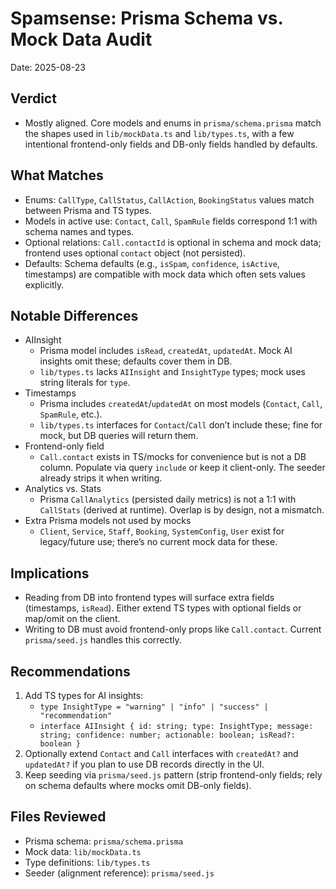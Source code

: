 # Spamsense: Prisma Schema vs. Mock Data Audit

Date: 2025-08-23

## Verdict
- Mostly aligned. Core models and enums in `prisma/schema.prisma` match the shapes used in `lib/mockData.ts` and `lib/types.ts`, with a few intentional frontend-only fields and DB-only fields handled by defaults.

## What Matches
- Enums: `CallType`, `CallStatus`, `CallAction`, `BookingStatus` values match between Prisma and TS types.
- Models in active use: `Contact`, `Call`, `SpamRule` fields correspond 1:1 with schema names and types.
- Optional relations: `Call.contactId` is optional in schema and mock data; frontend uses optional `contact` object (not persisted).
- Defaults: Schema defaults (e.g., `isSpam`, `confidence`, `isActive`, timestamps) are compatible with mock data which often sets values explicitly.

## Notable Differences
- AIInsight
  - Prisma model includes `isRead`, `createdAt`, `updatedAt`. Mock AI insights omit these; defaults cover them in DB.
  - `lib/types.ts` lacks `AIInsight` and `InsightType` types; mock uses string literals for `type`.
- Timestamps
  - Prisma includes `createdAt`/`updatedAt` on most models (`Contact`, `Call`, `SpamRule`, etc.).
  - `lib/types.ts` interfaces for `Contact`/`Call` don’t include these; fine for mock, but DB queries will return them.
- Frontend-only field
  - `Call.contact` exists in TS/mocks for convenience but is not a DB column. Populate via query `include` or keep it client-only. The seeder already strips it when writing.
- Analytics vs. Stats
  - Prisma `CallAnalytics` (persisted daily metrics) is not a 1:1 with `CallStats` (derived at runtime). Overlap is by design, not a mismatch.
- Extra Prisma models not used by mocks
  - `Client`, `Service`, `Staff`, `Booking`, `SystemConfig`, `User` exist for legacy/future use; there’s no current mock data for these.

## Implications
- Reading from DB into frontend types will surface extra fields (timestamps, `isRead`). Either extend TS types with optional fields or map/omit on the client.
- Writing to DB must avoid frontend-only props like `Call.contact`. Current `prisma/seed.js` handles this correctly.

## Recommendations
1. Add TS types for AI insights:
   - `type InsightType = "warning" | "info" | "success" | "recommendation"`
   - `interface AIInsight { id: string; type: InsightType; message: string; confidence: number; actionable: boolean; isRead?: boolean }`
2. Optionally extend `Contact` and `Call` interfaces with `createdAt?` and `updatedAt?` if you plan to use DB records directly in the UI.
3. Keep seeding via `prisma/seed.js` pattern (strip frontend-only fields; rely on schema defaults where mocks omit DB-only fields).

## Files Reviewed
- Prisma schema: `prisma/schema.prisma`
- Mock data: `lib/mockData.ts`
- Type definitions: `lib/types.ts`
- Seeder (alignment reference): `prisma/seed.js`

